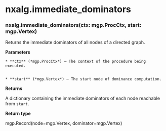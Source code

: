 # nxalg.immediate_dominators


### nxalg.immediate_dominators(ctx: mgp.ProcCtx, start: mgp.Vertex)
Returns the immediate dominators of all nodes of a directed graph.


**Parameters**

    
    * **ctx** (*mgp.ProcCtx*) – The context of the procedure being executed.


    * **start** (*mgp.Vertex*) – The start node of dominance computation.



**Returns**

A dictionary containing the immediate dominators of each node reachable from
    `start`.



**Return type**

mgp.Record(node=mgp.Vertex, dominator=mgp.Vertex)
